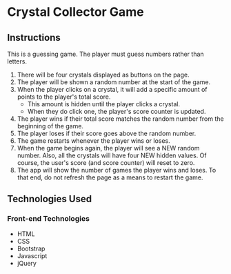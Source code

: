 # Crystal Collector Game

## Instructions
This is a guessing game. The player must guess numbers rather than letters.
1. There will be four crystals displayed as buttons on the page.
2. The player will be shown a random number at the start of the game.
3. When the player clicks on a crystal, it will add a specific amount of points to the player's total score.
    * This amount is hidden until the player clicks a crystal.
    * When they do click one, the player's score counter is updated.
4. The player wins if their total score matches the random number from the beginning of the game.
5. The player loses if their score goes above the random number.
6. The game restarts whenever the player wins or loses.
7. When the game begins again, the player will see a NEW random number. Also, all the crystals will have four NEW hidden values. Of course, the user's score (and score counter) will reset to zero.
8. The app will show the number of games the player wins and loses. To that end, do not refresh the page as a means to restart the game.

## Technologies Used
### Front-end Technologies 
* HTML
* CSS
* Bootstrap
* Javascript
* jQuery